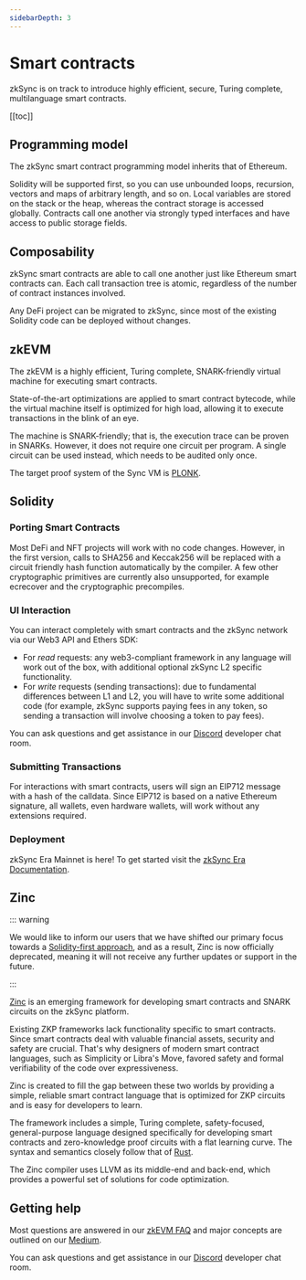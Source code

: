 ```yaml
---
sidebarDepth: 3
---
```


# Smart contracts

zkSync is on track to introduce highly efficient, secure, Turing complete, multilanguage smart contracts.

[[toc]]

<!-- spell-checker:disable -->

## Programming model

The zkSync smart contract programming model inherits that of Ethereum.

Solidity will be supported first, so you can use unbounded loops, recursion, vectors and maps of arbitrary length, and
so on. Local variables are stored on the stack or the heap, whereas the contract storage is accessed globally. Contracts
call one another via strongly typed interfaces and have access to public storage fields.

## Composability

zkSync smart contracts are able to call one another just like Ethereum smart contracts can. Each call transaction tree
is atomic, regardless of the number of contract instances involved.

Any DeFi project can be migrated to zkSync, since most of the existing Solidity code can be deployed without changes.

## zkEVM

The zkEVM is a highly efficient, Turing complete, SNARK-friendly virtual machine for executing smart contracts.

State-of-the-art optimizations are applied to smart contract bytecode, while the virtual machine itself is optimized for
high load, allowing it to execute transactions in the blink of an eye.

The machine is SNARK-friendly; that is, the execution trace can be proven in SNARKs. However, it does not require one
circuit per program. A single circuit can be used instead, which needs to be audited only once.

The target proof system of the Sync VM is [PLONK](https://eprint.iacr.org/2019/953).

## Solidity

### Porting Smart Contracts

Most DeFi and NFT projects will work with no code changes. However, in the first version, calls to SHA256 and Keccak256
will be replaced with a circuit friendly hash function automatically by the compiler. A few other cryptographic
primitives are currently also unsupported, for example ecrecover and the cryptographic precompiles.

### UI Interaction

You can interact completely with smart contracts and the zkSync network via our Web3 API and Ethers SDK:

- For _read_ requests: any web3-compliant framework in any language will work out of the box, with additional optional
  zkSync L2 specific functionality.
- For _write_ requests (sending transactions): due to fundamental differences between L1 and L2, you will have to write
  some additional code (for example, zkSync supports paying fees in any token, so sending a transaction will involve
  choosing a token to pay fees).

You can ask questions and get assistance in our [Discord](https://join.zksync.dev/) developer chat room.

### Submitting Transactions

For interactions with smart contracts, users will sign an EIP712 message with a hash of the calldata. Since EIP712 is
based on a native Ethereum signature, all wallets, even hardware wallets, will work without any extensions required.

### Deployment

zkSync Era Mainnet is here! To get started visit the [zkSync Era Documentation](https://era.zksync.io/docs/).

## Zinc

::: warning

We would like to inform our users that we have shifted our primary focus towards a [Solidity-first approach](https://medium.com/matter-labs/unisync-a-port-of-uniswap-v2-on-the-zkevm-b12954748504), and as a result, Zinc is now officially deprecated, meaning it will not receive any further updates or support in the future.

:::

[Zinc](https://github.com/matter-labs/zinc) is an emerging framework for developing smart contracts and SNARK circuits
on the zkSync platform.

Existing ZKP frameworks lack functionality specific to smart contracts. Since smart contracts deal with valuable
financial assets, security and safety are crucial. That's why designers of modern smart contract languages, such as
Simplicity or Libra's Move, favored safety and formal verifiability of the code over expressiveness.

Zinc is created to fill the gap between these two worlds by providing a simple, reliable smart contract language that is
optimized for ZKP circuits and is easy for developers to learn.

The framework includes a simple, Turing complete, safety-focused, general-purpose language designed specifically for
developing smart contracts and zero-knowledge proof circuits with a flat learning curve. The syntax and semantics
closely follow that of [Rust](https://www.rust-lang.org/).

The Zinc compiler uses LLVM as its middle-end and back-end, which provides a powerful set of solutions for code
optimization.


## Getting help

Most questions are answered in our [zkEVM FAQ](/zkevm/README.md) and major concepts are outlined on our
[Medium](https://medium.com/matter-labs).

You can ask questions and get assistance in our [Discord](https://join.zksync.dev/) developer chat room.
